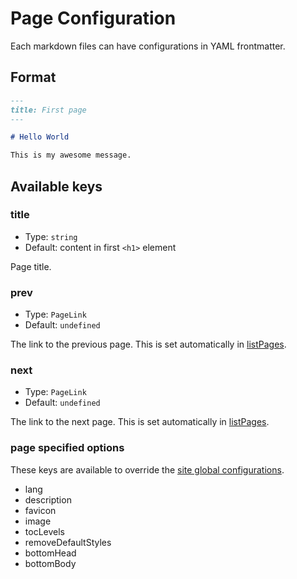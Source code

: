 # Page Configuration

Each markdown files can have configurations in YAML frontmatter.

## Format

```markdown
---
title: First page
---

# Hello World

This is my awesome message.
```

## Available keys

### title

- Type: `string`
- Default: content in first `<h1>` element

Page title.

### prev

- Type: `PageLink`
- Default: `undefined`

The link to the previous page. This is set automatically in
[listPages](docs/config#listPages).

### next

- Type: `PageLink`
- Default: `undefined`

The link to the next page. This is set automatically in
[listPages](docs/config#listPages).

<!-- ### date                -->
<!-- - Type: `string`        -->
<!-- - Default: `undefined`  -->
<!-- ### tag                 -->
<!-- - Type: `Array<string>` -->
<!-- - Default: `undefined`  -->
<!-- ### redirect                             -->
<!-- - Type: { from: `string`, to: `string` } -->
<!-- - Default: `undefined`                   -->

### page specified options

These keys are available to override the
[site global configurations](docs/02_site_config.md).

- lang
- description
- favicon
- image
- tocLevels
- removeDefaultStyles
- bottomHead
- bottomBody
